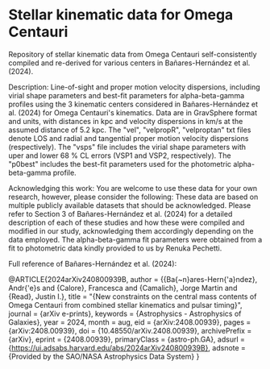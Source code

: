 # Stellar kinematic data for Omega Centauri

Repository of stellar kinematic data from Omega Centauri self-consistently compiled and re-derived for various centers in Bañares-Hernández et al. (2024).

Description: Line-of-sight and proper motion velocity dispersions, including virial shape parameters and best-fit parameters for alpha-beta-gamma profiles using the 3 kinematic centers considered in Bañares-Hernández et al. (2024) for Omega Centauri's kinematics. Data are in GravSphere format and units, with distances in kpc and velocity dispersions in km/s at the assumed distance of 5.2 kpc. The "vel", "velpropR", "velproptan" txt files denote LOS and radial and tangential proper motion velocity dispersions (respectively). The "vsps" file includes the virial shape parameters with uper and lower 68 % CL errors (VSP1 and VSP2, respectively). The "p0best" includes the best-fit parameters used for the photometric alpha-beta-gamma profile.

Acknowledging this work: You are welcome to use these data for your own research, however, please consider the following: These data are based on multiple publicly available datasets that should be acknowledged. Please refer to Section 3 of Bañares-Hernández et al. (2024) for a detailed description of each of these studies and how these were compiled and modified in our study, acknowledging them accordingly depending on the data employed. The alpha-beta-gamma fit parameters were obtained from a fit to photometric data kindly provided to us by Renuka Pechetti.

Full reference of Bañares-Hernández et al. (2024):

@ARTICLE{2024arXiv240800939B,
       author = {{Ba{\~n}ares-Hern{\'a}ndez}, Andr{\'e}s and {Calore}, Francesca and {Camalich}, Jorge Martin and {Read}, Justin I.},
        title = "{New constraints on the central mass contents of Omega Centauri from combined stellar kinematics and pulsar timing}",
      journal = {arXiv e-prints},
     keywords = {Astrophysics - Astrophysics of Galaxies},
         year = 2024,
        month = aug,
          eid = {arXiv:2408.00939},
        pages = {arXiv:2408.00939},
          doi = {10.48550/arXiv.2408.00939},
archivePrefix = {arXiv},
       eprint = {2408.00939},
 primaryClass = {astro-ph.GA},
       adsurl = {https://ui.adsabs.harvard.edu/abs/2024arXiv240800939B},
      adsnote = {Provided by the SAO/NASA Astrophysics Data System}
}


